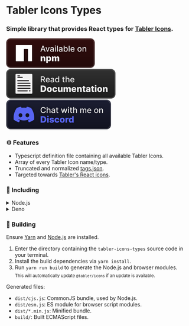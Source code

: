 [Tabler Icons]: https://tabler-icons.io/
[NPM]: https://www.npmjs.com/package/@encode42/tabler-icons-types
[NPM Badge]: https://raw.githubusercontent.com/intergrav/devins-badges/v2/assets/cozy/available/npm_vector.svg
[Support]: https://encode42.dev/support
[Support Badge]: https://raw.githubusercontent.com/intergrav/devins-badges/v2/assets/cozy/social/discord-singular_vector.svg
[Documentation]: https://encode42.github.io/tabler-icons-types/docs
[Documentation Badge]: https://raw.githubusercontent.com/intergrav/devins-badges/v2/assets/cozy/documentation/generic_vector.svg

# Tabler Icons Types
### Simple library that provides React types for [Tabler Icons].

[![NPM Badge]][NPM] [![Documentation Badge]][Documentation] [![Support Badge]][Support]

### ⚙️ Features
- Typescript definition file containing all available Tabler Icons.
- Array of every Tabler Icon name/type.
- Truncated and normalized [tags.json](https://github.com/tabler/tabler-icons/blob/HEAD/tags.json).
- Targeted towards [Tabler's React icons](https://github.com/tabler/tabler-icons/tree/HEAD/icons-react).

### 🔧 Including
<details>
<summary>
Node.js
</summary>

NPM
```sh
npm i @encode42/tabler-icons-types
```

Yarn
```sh
yarn add @encode42/tabler-icons-types
```

---

Javascript
```js
const { TablerIconsType } = require("@encode42/tabler-icons-types");
```

Typescript
```js
import { TablerIconsType } from "@encode42/tabler-icons-types";
```
</details>

<details>
<summary>
Deno
</summary>

> It's recommended to use a versioned link, e.g. `@encode42/tabler-icons-types@1.103.2`

```js
import { TablerIconsType } from "https://cdn.jsdelivr.net/npm/@encode42/tabler-icons-types/dist/esm.js";
```
</details>

### 🔨 Building
Ensure [Yarn](https://yarnpkg.com/) and [Node.js](https://nodejs.org/en/) are installed.

1. Enter the directory containing the `tabler-icons-types` source code in your terminal.
2. Install the build dependencies via `yarn install`.
3. Run `yarn run build` to generate the Node.js and browser modules.  
<sub>This will automatically update `@tabler/icons` if an update is available.</sub>

Generated files:
- `dist/cjs.js`: CommonJS bundle, used by Node.js.
- `dist/esm.js`: ES module for browser script modules.
- `dist/*.min.js`: Minified bundle.
- `build/`: Built ECMAScript files.
